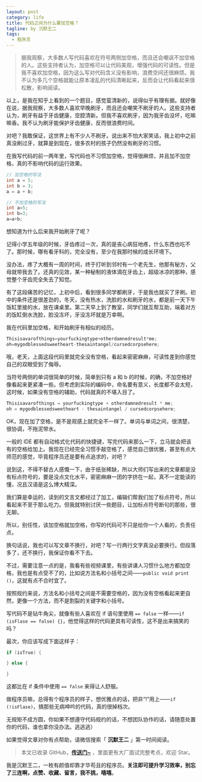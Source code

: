 ```yaml
---
layout: post
category: life
title: 代码之间为什么要加空格？
tagline: by 沉默王二
tags: 
  - 程序员
---
```


>据我观察，大多数人写代码喜欢在符号两侧加空格，而且还会嘲讽不加空格的人。这些支持者认为，加空格可以让代码美观，增强代码的可读性。但是我不喜欢加空格，因为这么写对代码含义没有影响，浪费空间还很麻烦。我不认为多几个空格就能让原本凌乱的代码清晰起来，反而会让代码看起来很松散，影响阅读。

<!--more-->


以上，是我在知乎上看到的一个题目，感觉蛮清新的，说得似乎有理有据。就好像在说，据我观察，大多数人喜欢早晚刷牙，而且还会嘲笑不刷牙的人。这些支持者认为，刷牙有益于牙齿健康，空腔清新。但我不喜欢刷牙，因为我牙齿没坏，吃嘛嘛香。我不认为刷牙能保护牙齿健康，反而很浪费时间。

对吧？我敢保证，这世界上有不少人不刷牙。说出来不怕大家笑话，我上初中之前真没刷过牙，就算是到现在，很多农村的孩子仍然没有刷牙的习惯。

在我写代码的前一两年里，写代码也不习惯加空格，觉得很麻烦，并且加不加空格，真的不影响代码的运行效果。

```java
// 加空格的写法
int a = 5;
int b = 3;
a = a + b;

// 不加空格的写法
int a=5;
int b=3;
a=a+b;
```

想知道为什么后来我开始刷牙了呢？

记得小学五年级的时候，牙齿疼过一次，真的是丧心病狂地疼，什么东西也吃不了。那时候，哪有看牙科的，完全没有，至少在我那时候的成长环境下。

没办法，疼了大概有一周的时间，终于打听到邻村有一个老先生，他那有秘方，父母就带我去了。还真的见效，某一种秘制的液体滴在牙齿上，超级冰凉的那种，感觉整个牙齿完全失去了知觉。

有了这段痛苦的记忆，上初中后，看到很多同学都刷牙，于是我也就买了牙刷。初中的条件还是很差劲的，冬天，没有热水，洗脸的水和刷牙的水，都是前一天下午饭缸里接的水，放在课桌里。第二天早上到了教室，同学们就互帮互助，端着对方的饭缸倒水洗脸，脸没冻坏，牙没冻坏就是万幸啊。

我在代码里加空格，和开始刷牙有相似的经历。

```java
Thisisavarofthings=yourfuckingtype+otherdamnedresult*me;
oh=mygodblessedsweetheart-thesaintangel/cursedcorpsehere;
```

哦，老天，上面这段代码里就完全没有空格，看起来密密麻麻，可读性差到你感觉自己的双眼受到了侮辱。

当符号两侧的单词很简单的时候，简单到只有 a 和 b 的时候，的确，不加空格好像看起来更紧凑一些。但考虑到实际的编码中，命名要有意义，长度都不会太短，这时候，如果没有空格的辅助，代码就真的不堪入目了。

```java
Thisisavarofthings = yourfuckingtype + otherdamnedresult * me;
oh = mygodblessedsweetheart - thesaintangel / cursedcorpsehere;
```

OK，现在加了空格，是不是观感上就完全不一样了。单词与单词之间，很清楚，很协调，不拖泥带水。

一般的 IDE 都有自动格式化代码的快捷键，写完代码来那么一下，立马就会把该有的空格给加上。我现在已经完全习惯手敲空格了，感觉自己很优雅，甚至有点大师范的感觉，毕竟程序员还是要有点追求的，对吧？

说到这，不得不替古人感慨一下，由于纸张稀缺，所以大师们写出来的文章都是没有标点符号的，要是没点文化水平，密密麻麻一团的字挤在一起，真不一定能读的懂，况且汉语是这么博大精深。

我们算是幸运的，读到的文言文都经过了加工，编辑们帮我们加了标点符号，所以看起来不至于那么吃力。但我就特别讨厌一些题目，让加标点符号断句的那些，很无聊。

所以，别任性，该加空格就加空格，你写的代码可不只是给你一个人看的，负责任点。

换句话说，我也可以写文章不换行，对吧？写一行两行文字真没必要换行。但段落多了，还不换行，我保证你看不下去。

不过，需要注意一点的是，我看有些视频课里，有些讲课人习惯什么地方都加空格，我也是有点受不了的，比如说方法名和小括号之间——`public void print ()`，这就有点不合时宜了。

按照规约来说，方法名和小括号之间是不需要空格的，因为没有空格看起来更自然，更像一个方法，而不是割裂的关键字和小括号。

写代码不是钻牛角尖，就像有些人喜欢在 if 语句里使用 `== false` 一样——`if (isFlase == false) {}`，他觉得这样的代码更具有可读性，这不是出来搞笑的吗？

最次，你应该写成下面这样子：

```java
if (isTrue) {

} else {

}
```

这都比在 if 条件中使用 `== false` 来得让人舒服。

做程序员嘛，总得有个程序员的样子，想优雅点的话，把非“!”用上——`if (!isFlase)`，搞那些无病呻吟的代码，真的很掉档次。

无规矩不成方圆，你如果不想遵守代码规约的话，不想团队协作的话，请随意处置你的代码，谁也拿你没办法。逃逃逃）


如果觉得文章对你有点帮助，请微信搜索「 **沉默王二** 」第一时间阅读。

>本文已收录 GitHub，[**传送门~**](https://github.com/qinggee/itwanger.github.io) ，里面更有大厂面试完整考点，欢迎 Star。

我是沉默王二，一枚有颜值却靠才华苟且的程序员。**关注即可提升学习效率，别忘了三连啊，点赞、收藏、留言，我不挑，嘻嘻**。